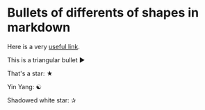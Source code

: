 # Bullets of differents of shapes in markdown

Here is a very [useful link](https://www.w3schools.com/charsets/ref_utf_geometric.asp).

This is a triangular bullet &#9658;

That's a star:  &#9733;

Yin Yang:  &#9775;

Shadowed white star: &#10032;
